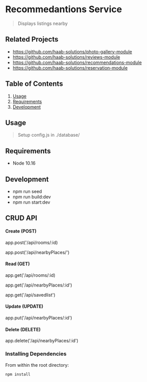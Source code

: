 # Recommedantions Service

> Displays listings nearby

## Related Projects

  - https://github.com/haab-solutions/photo-gallery-module
  - https://github.com/haab-solutions/reviews-module
  - https://github.com/haab-solutions/recommendations-module
  - https://github.com/haab-solutions/reservation-module

## Table of Contents

1. [Usage](#Usage)
1. [Requirements](#requirements)
1. [Development](#development)

## Usage

> Setup config.js in ./database/

## Requirements

- Node 10.16

## Development

- npm run seed
- npm run build:dev
- npm run start:dev

## CRUD API

#### Create (POST)
app.post('/api/rooms/:id)

app.post('/api/nearbyPlaces/')

#### Read (GET)
app.get('/api/rooms/:id) 

app.get('/api/nearbyPlaces/:id') 

app.get('/api/savedlist')

#### Update (UPDATE)
app.put('/api/nearbyPlaces/:id')

#### Delete (DELETE)
app.delete('/api/nearbyPlaces/:id')




### Installing Dependencies

From within the root directory:

```sh
npm install
```

